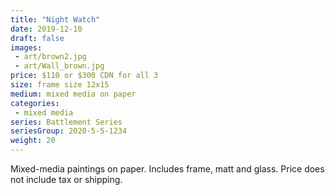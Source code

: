 ```yaml
---
title: "Night Watch"
date: 2019-12-10
draft: false
images:
 - art/brown2.jpg
 - art/Wall_brown.jpg
price: $110 or $300 CDN for all 3
size: frame size 12x15
medium: mixed media on paper
categories:
 - mixed media
series: Battlement Series
seriesGroup: 2020-5-5-1234
weight: 20
---
```


Mixed-media paintings on paper. Includes frame, matt and glass. Price does not include tax or shipping.
